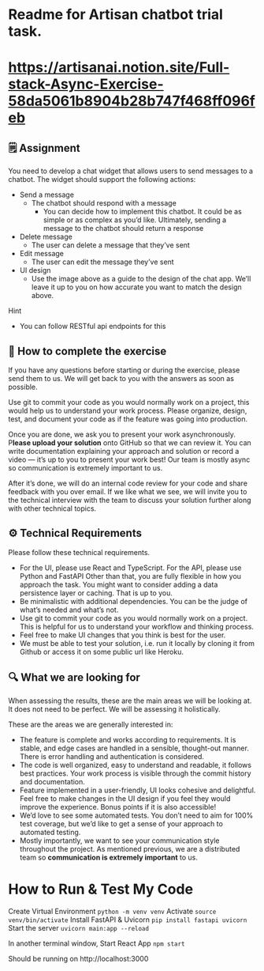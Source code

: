 # Readme for Artisan chatbot trial task.

# https://artisanai.notion.site/Full-stack-Async-Exercise-58da5061b8904b28b747f468ff096feb

## 🗒️ Assignment

You need to develop a chat widget that allows users to send messages to a chatbot. The widget should support the following actions:

- Send a message
    - The chatbot should respond with a message
        - You can decide how to implement this chatbot. It could be as simple or as complex as you’d like. Ultimately, sending a message to the chatbot should return a response
- Delete message
    - The user can delete a message that they’ve sent
- Edit message
    - The user can edit the message they’ve sent
- UI design
    - Use the image above as a guide to the design of the chat app. We’ll leave it up to you on how accurate you want to match the design above.

Hint

- You can follow RESTful api endpoints for this

## 🏁 How to complete the exercise

If you have any questions before starting or during the exercise, please send them to us. We will get back to you with the answers as soon as possible.

Use git to commit your code as you would normally work on a project, this would help us to understand your work process. Please organize, design, test, and document your code as if the feature was going into production.

Once you are done, we ask you to present your work asynchronously. P**lease upload your solution** onto GitHub so that we can review it. You can write documentation explaining your approach and solution or record a video — it’s up to you to present your work best! Our team is mostly async so communication is extremely important to us.

After it’s done, we will do an internal code review for your code and share feedback with you over email. If we like what we see, we will invite you to the technical interview with the team to discuss your solution further along with other technical topics.

## ⚙️ Technical Requirements

Please follow these technical requirements.

- For the UI, please use React and TypeScript. For the API, please use Python and FastAPI Other than that, you are fully flexible in how you approach the task. You might want to consider adding a data persistence layer or caching. That is up to you.
- Be minimalistic with additional dependencies. You can be the judge of what’s needed and what’s not.
- Use git to commit your code as you would normally work on a project. This is helpful for us to understand your workflow and thinking process.
- Feel free to make UI changes that you think is best for the user.
- We must be able to test your solution, i.e. run it locally by cloning it from Github or access it on some public url like Heroku.

## 🔍 What we are looking for

When assessing the results, these are the main areas we will be looking at. It does not need to be perfect. We will be assessing it holistically. 

These are the areas we are generally interested in: 

- The feature is complete and works according to requirements. It is stable, and edge cases are handled in a sensible, thought-out manner. There is error handling and authentication is considered.
- The code is well organized, easy to understand and readable, it follows best practices. Your work process is visible through the commit history and documentation.
- Feature implemented in a user-friendly, UI looks cohesive and delightful. Feel free to make changes in the UI design if you feel they would improve the experience. Bonus points if it is also accessible!
- We’d love to see some automated tests. You don’t need to aim for 100% test coverage, but we’d like to get a sense of your approach to automated testing.
- Mostly importantly, we want to see your communication style throughout the project. As mentioned previous, we are a distributed team so **communication is extremely important** to us.

# How to Run & Test My Code

Create Virtual Environment
```python -m venv venv```
Activate
```source venv/bin/activate```
Install FastAPI & Uvicorn
```pip install fastapi uvicorn```
Start the server
```uvicorn main:app --reload```

In another terminal window, Start React App
```npm start```

Should be running on 
http://localhost:3000